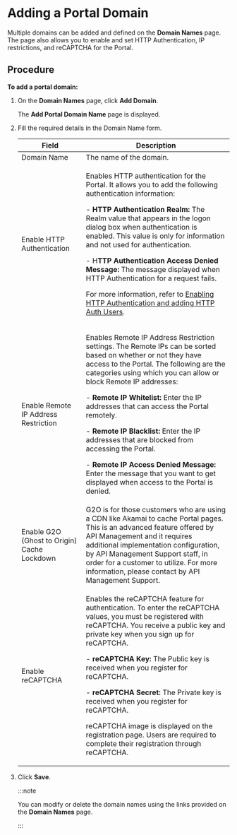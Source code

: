 ﻿---
sidebar_position: 1
---

# Adding a Portal Domain

<head>
  <meta name="guidename" content="API Management"/>
  <meta name="context" content="GUID-0ddc0b20-2f39-4b70-a63e-eabc855a6a8a"/>
</head>

Multiple domains can be added and defined on the **Domain Names** page. The page also allows you to enable and set HTTP Authentication, IP restrictions, and reCAPTCHA for the Portal. 

## Procedure

**To add a portal domain:**

1. On the **Domain Names** page, click **Add Domain**. 

   The **Add Portal Domain Name** page is displayed. 

2. Fill the required details in the Domain Name form. 

   |**Field** |**Description** |
   | -------- | --------- |
   |Domain Name|The name of the domain. |
   |Enable HTTP Authentication|<p>Enables HTTP authentication for the Portal. It allows you to add the following authentication information: </p><p>- **HTTP Authentication Realm:** The Realm value that appears in the logon dialog box when authentication is enabled. This value is only for information and not used for authentication. </p><p>- H**TTP Authentication Access Denied Message:** The message displayed when HTTP Authentication for a request fails. </p><p>For more information, refer to [Enabling HTTP Authentication and adding HTTP Auth Users](./Enabling_http_authentication_and_adding_http_auth_users.md). </p>|
   |Enable Remote IP Address Restriction|<p>Enables Remote IP Address Restriction settings. The Remote IPs can be sorted based on whether or not they have access to the Portal. The following are the categories using which you can allow or block Remote IP addresses: </p><p>- **Remote IP Whitelist:** Enter the IP addresses that can access the Portal remotely. </p><p>- **Remote IP Blacklist:** Enter the IP addresses that are blocked from accessing the Portal. </p><p>- **Remote IP Access Denied Message:** Enter the message that you want to get displayed when access to the Portal is denied. </p>|
   |Enable G2O (Ghost to Origin) Cache Lockdown|G2O is for those customers who are using a CDN like Akamai to cache Portal pages. This is an advanced feature offered by API Management and it requires additional implementation configuration, by API Management Support staff, in order for a customer to utilize. For more information, please contact by API Management Support.|
   |Enable reCAPTCHA|<p>Enables the reCAPTCHA feature for authentication. To enter the reCAPTCHA values, you must be registered with reCAPTCHA. You receive a public key and private key when you sign up for reCAPTCHA. </p><p>- **reCAPTCHA Key:** The Public key is received when you register for reCAPTCHA. </p><p>- **reCAPTCHA Secret:** The Private key is received when you register for reCAPTCHA.</p><p>reCAPTCHA image is displayed on the registration page. Users are required to complete their registration through reCAPTCHA.</p>|

3. Click **Save**. 

   :::note
   
   You can modify or delete the domain names using the links provided on the **Domain Names** page. 

   :::
